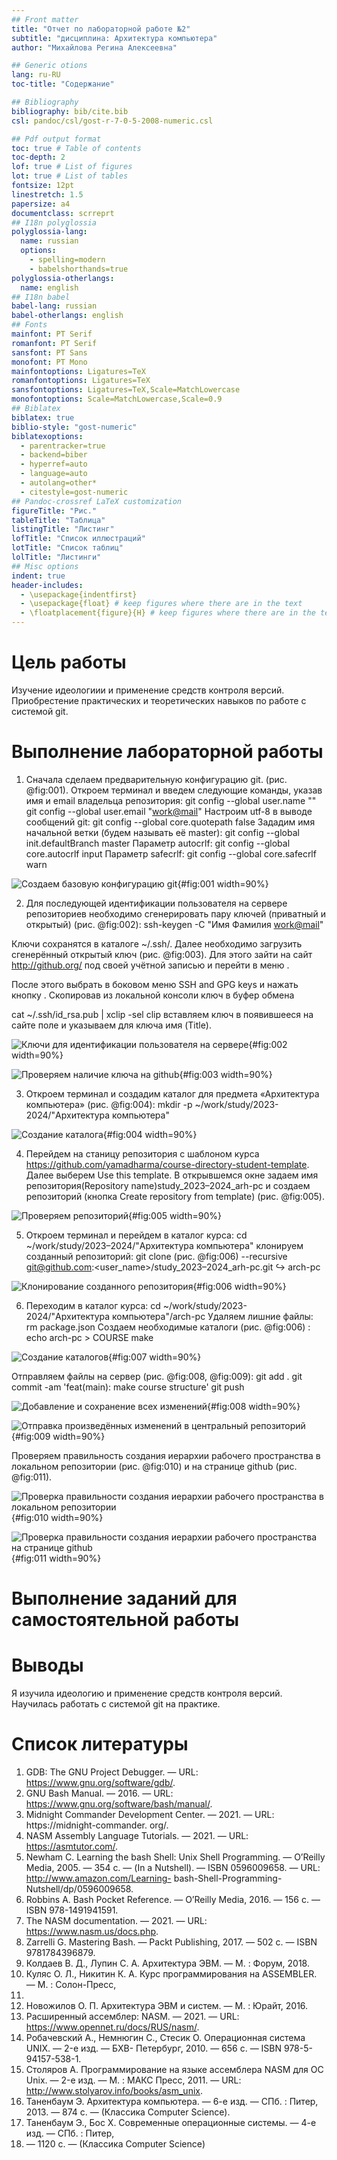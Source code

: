 ```yaml
---
## Front matter
title: "Отчет по лабораторной работе №2"
subtitle: "дисциплина: Архитектура компьютера"
author: "Михайлова Регина Алексеевна"

## Generic otions
lang: ru-RU
toc-title: "Содержание"

## Bibliography
bibliography: bib/cite.bib
csl: pandoc/csl/gost-r-7-0-5-2008-numeric.csl

## Pdf output format
toc: true # Table of contents
toc-depth: 2
lof: true # List of figures
lot: true # List of tables
fontsize: 12pt
linestretch: 1.5
papersize: a4
documentclass: scrreprt
## I18n polyglossia
polyglossia-lang:
  name: russian
  options:
	- spelling=modern
	- babelshorthands=true
polyglossia-otherlangs:
  name: english
## I18n babel
babel-lang: russian
babel-otherlangs: english
## Fonts
mainfont: PT Serif
romanfont: PT Serif
sansfont: PT Sans
monofont: PT Mono
mainfontoptions: Ligatures=TeX
romanfontoptions: Ligatures=TeX
sansfontoptions: Ligatures=TeX,Scale=MatchLowercase
monofontoptions: Scale=MatchLowercase,Scale=0.9
## Biblatex
biblatex: true
biblio-style: "gost-numeric"
biblatexoptions:
  - parentracker=true
  - backend=biber
  - hyperref=auto
  - language=auto
  - autolang=other*
  - citestyle=gost-numeric
## Pandoc-crossref LaTeX customization
figureTitle: "Рис."
tableTitle: "Таблица"
listingTitle: "Листинг"
lofTitle: "Список иллюстраций"
lotTitle: "Список таблиц"
lolTitle: "Листинги"
## Misc options
indent: true
header-includes:
  - \usepackage{indentfirst}
  - \usepackage{float} # keep figures where there are in the text
  - \floatplacement{figure}{H} # keep figures where there are in the text
---
```


# Цель работы

Изучение идеологиии и применение средств контроля версий. Приобрестение
практических и теоретических навыков по работе с системой git.

# Выполнение лабораторной работы
1. Сначала сделаем предварительную конфигурацию git. (рис. @fig:001). Откроем терминал и введем следующие команды, указав имя и email владельца репозитория:
git config --global user.name "<Name Surname>" git
config --global user.email "<work@mail>"
Настроим utf-8 в выводе сообщений git: git config --global core.quotepath false
Зададим имя начальной ветки (будем называть её master): git config --global init.defaultBranch master
Параметр autocrlf: git config --global core.autocrlf input
Параметр safecrlf: git config --global core.safecrlf warn

![Cоздаем базовую конфигурацию git](image/1.png){#fig:001 width=90%}

2. Для последующей идентификации пользователя на сервере репозиториев необходимо сгенерировать пару ключей (приватный и открытый) (рис. @fig:002): 
ssh-keygen -C "Имя Фамилия <work@mail>"

Ключи сохранятся в каталоге ~/.ssh/. Далее необходимо загрузить сгенерённый открытый ключ (рис. @fig:003). 
Для этого зайти на сайт http://github.org/ под своей учётной записью и перейти в меню . 

После этого выбрать в боковом меню SSH and GPG keys и нажать кнопку . Скопировав из локальной консоли ключ в буфер обмена

cat ~/.ssh/id_rsa.pub | xclip -sel clip вставляем ключ в появившееся на сайте поле и указываем для ключа имя (Title).

![Ключи для идентификации пользователя на сервере](image/2.png){#fig:002 width=90%}

![Проверяем наличие ключа на github](image/3.png){#fig:003 width=90%}

3. Откроем терминал и создадим каталог для предмета «Архитектура компьютера» (рис. @fig:004):
mkdir -p ~/work/study/2023-2024/"Архитектура компьютера"

![Создание каталога](image/4.png){#fig:004 width=90%}

4. Перейдем на станицу репозитория с шаблоном курса https://github.com/yamadharma/course-directory-student-template.
Далее выберем Use this template.
В открывшемся окне задаем имя репозитория(Repository name)study_2023–2024_arh-pc и создаем репозиторий (кнопка Create repository from template) (рис. @fig:005).

![Проверяем репозиторий](image/5.png){#fig:005 width=90%}

5. Откроем терминал и перейдем в каталог курса:
cd ~/work/study/2023–2024/"Архитектура компьютера" 
клонируем созданный репозиторий: git clone (рис. @fig:006) --recursive git@github.com:<user_name>/study_2023–2024_arh-pc.git ↪ arch-pc

![Клонирование созданного репозитория](image/6.png){#fig:006 width=90%}

6. Переходим в каталог курса:
cd ~/work/study/2023-2024/"Архитектура компьютера"/arch-pc 
Удаляем лишние файлы: rm package.json 
Создаем необходимые каталоги (рис. @fig:006) : echo arch-pc > COURSE make

![Создание каталогов](image/7.png){#fig:007 width=90%}

Отправляем файлы на сервер (рис. @fig:008, @fig:009): 
git add .
git commit -am 'feat(main): make course structure'
git push

![Добавление и сохранение всех изменений](image/8.png){#fig:008 width=90%}

![Отправка произведённых изменений в центральный репозиторий](image/9.png){#fig:009 width=90%}

Проверяем правильность создания иерархии рабочего пространства в локальном репозитории (рис. @fig:010) 
и на странице github (рис. @fig:011).

![Проверка правильности создания иерархии рабочего пространства в локальном репозитории](image/10.png){#fig:010 width=90%}

![Проверка правильности создания иерархии рабочего пространства на странице github](image/11.png){#fig:011 width=90%}


# Выполнение заданий для самостоятельной работы


# Выводы

Я изучила идеологию и применение средств контроля версий. Научилась работать с
системой git на практике.

# Список литературы
1. GDB: The GNU Project Debugger. — URL: https://www.gnu.org/software/gdb/.
2. GNU Bash Manual. — 2016. — URL: https://www.gnu.org/software/bash/manual/.
3. Midnight Commander Development Center. — 2021. — URL: https://midnight-commander.
org/.
4. NASM Assembly Language Tutorials. — 2021. — URL: https://asmtutor.com/.
5. Newham C. Learning the bash Shell: Unix Shell Programming. — O’Reilly Media, 2005. —
354 с. — (In a Nutshell). — ISBN 0596009658. — URL: http://www.amazon.com/Learning-
bash-Shell-Programming-Nutshell/dp/0596009658.
6. Robbins A. Bash Pocket Reference. — O’Reilly Media, 2016. — 156 с. — ISBN 978-1491941591.
7. The NASM documentation. — 2021. — URL: https://www.nasm.us/docs.php.
8. Zarrelli G. Mastering Bash. — Packt Publishing, 2017. — 502 с. — ISBN 9781784396879.
9. Колдаев В. Д., Лупин С. А. Архитектура ЭВМ. — М. : Форум, 2018.
10. Куляс О. Л., Никитин К. А. Курс программирования на ASSEMBLER. — М. : Солон-Пресс,
2017.
11. Новожилов О. П. Архитектура ЭВМ и систем. — М. : Юрайт, 2016.
12. Расширенный ассемблер: NASM. — 2021. — URL: https://www.opennet.ru/docs/RUS/nasm/.
13. Робачевский А., Немнюгин С., Стесик О. Операционная система UNIX. — 2-е изд. — БХВ-
Петербург, 2010. — 656 с. — ISBN 978-5-94157-538-1.
14. Столяров А. Программирование на языке ассемблера NASM для ОС Unix. — 2-е изд. —
М. : МАКС Пресс, 2011. — URL: http://www.stolyarov.info/books/asm_unix.
15. Таненбаум Э. Архитектура компьютера. — 6-е изд. — СПб. : Питер, 2013. — 874 с. —
(Классика Computer Science).
16. Таненбаум Э., Бос Х. Современные операционные системы. — 4-е изд. — СПб. : Питер,
2015. — 1120 с. — (Классика Computer Science)

